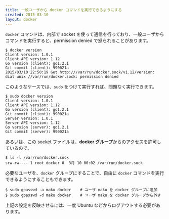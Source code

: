 ```yaml
---
title: 一般ユーザから docker コマンドを実行できるようにする
created: 2015-03-10
layout: docker
---
```


`docker` コマンドは、内部で socket を使って通信を行っており、一般ユーザからコマンドを実行すると、permission denied で怒られることがあります。

```
$ docker version
Client version: 1.0.1
Client API version: 1.12
Go version (client): go1.2.1
Git commit (client): 990021a
2015/03/10 22:50:19 Get http:///var/run/docker.sock/v1.12/version: dial unix //var/run/docker.sock: permission denied
```

このようなケースでは、`sudo` をつけて実行すれば、問題なく実行できます。

```
$ sudo docker version
Client version: 1.0.1
Client API version: 1.12
Go version (client): go1.2.1
Git commit (client): 990021a
Server version: 1.0.1
Server API version: 1.12
Go version (server): go1.2.1
Git commit (server): 990021a
```

あるいは、この socket ファイルは、**docker グループ**からのアクセスを許可しているので、

```
$ ls -l /var/run/docker.sock
srw-rw---- 1 root docker 0  3月 10 00:02 /var/run/docker.sock
```

必要なユーザを、`docker` グループにすることで、自由に `docker` コマンドを実行できるようにすることもできます。

```
$ sudo gpasswd -a maku docker    # ユーザ maku を docker グループに追加
$ sudo gpasswd -d maku docker    # ユーザ maku を docker グループから外す
```

上記の設定を反映させるには、一度 Ubuntu などからログアウトする必要があります。

